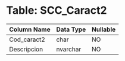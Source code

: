 # Table: SCC_Caract2

| Column Name | Data Type | Nullable |
|-------------|-----------|----------|
| Cod_caract2 | char | NO |
| Descripcion | nvarchar | NO |
